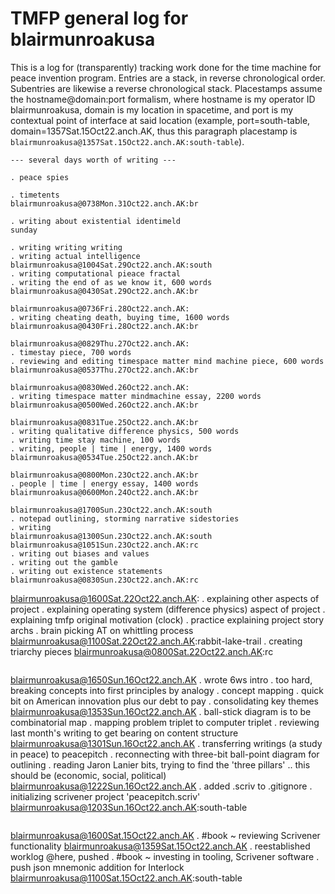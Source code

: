 # TMFP general log for blairmunroakusa

This is a log for (transparently) tracking work done for the time machine for peace invention program. Entries are a stack, in reverse chronological order. Subentries are likewise a reverse chronological stack. Placestamps assume the hostname@domain:port formalism, where hostname is my operator ID blairmunroakusa, domain is my location in spacetime, and port is my contextual point of interface at said location (example, port=south-table, domain=1357Sat.15Oct22.anch.AK, thus this paragraph placestamp is `blairmunroakusa@1357Sat.15Oct22.anch.AK:south-table`).



```
--- several days worth of writing ---
```
```
. peace spies
```
```
. timetents
blairmunroakusa@0738Mon.31Oct22.anch.AK:br
```
```
. writing about existential identimeld
sunday
```
```
. writing writing writing
. writing actual intelligence
blairmunroakusa@1004Sat.29Oct22.anch.AK:south
. writing computational pieace fractal
. writing the end of as we know it, 600 words
blairmunroakusa@0430Sat.29Oct22.anch.AK:br
```
```
blairmunroakusa@0736Fri.28Oct22.anch.AK:
. writing cheating death, buying time, 1600 words
blairmunroakusa@0430Fri.28Oct22.anch.AK:br
```
```
blairmunroakusa@0829Thu.27Oct22.anch.AK:
. timestay piece, 700 words
. reviewing and editing timespace matter mind machine piece, 600 words
blairmunroakusa@0537Thu.27Oct22.anch.AK:br
```
```
blairmunroakusa@0830Wed.26Oct22.anch.AK:
. writing timespace matter mindmachine essay, 2200 words
blairmunroakusa@0500Wed.26Oct22.anch.AK:br
```
```
blairmunroakusa@0831Tue.25Oct22.anch.AK:br
. writing qualitative difference physics, 500 words
. writing time stay machine, 100 words
. writing, people | time | energy, 1400 words
blairmunroakusa@0534Tue.25Oct22.anch.AK:br
```
```
blairmunroakusa@0800Mon.23Oct22.anch.AK:br
. people | time | energy essay, 1400 words
blairmunroakusa@0600Mon.24Oct22.anch.AK:br
```
```
blairmunroakusa@1700Sun.23Oct22.anch.AK:south
. notepad outlining, storming narrative sidestories
. writing
blairmunroakusa@1300Sun.23Oct22.anch.AK:south
blairmunroakusa@1051Sun.23Oct22.anch.AK:rc
. writing out biases and values
. writing out the gamble
. writing out existence statements
blairmunroakusa@0830Sun.23Oct22.anch.AK:rc
```
blairmunroakusa@1600Sat.22Oct22.anch.AK:
. explaining other aspects of project
. explaining operating system (difference physics) aspect of project
. explaining tmfp original motivation (clock)
. practice explaining project story archs
. brain picking AT on whittling process
blairmunroakusa@1100Sat.22Oct22.anch.AK:rabbit-lake-trail
. creating triarchy pieces
blairmunroakusa@0800Sat.22Oct22.anch.AK:rc
```
```
blairmunroakusa@1650Sun.16Oct22.anch.AK
. wrote 6ws intro
. too hard, breaking concepts into first principles by analogy
. concept mapping
. quick bit on American innovation plus our debt to pay
. consolidating key themes
blairmunroakusa@1353Sun.16Oct22.anch.AK
. ball-stick diagram is to be combinatorial map
. mapping problem triplet to computer triplet
. reviewing last month's writing to get bearing on content structure
blairmunroakusa@1301Sun.16Oct22.anch.AK
. transferring writings (a study in peace) to peacepitch
. reconnecting with three-bit ball-point diagram for outlining
. reading Jaron Lanier bits, trying to find the 'three pillars'
.. this should be (economic, social, political)
blairmunroakusa@1222Sun.16Oct22.anch.AK
. added .scriv to .gitignore
. initializing scrivener project 'peacepitch.scriv'
blairmunroakusa@1203Sun.16Oct22.anch.AK:south-table
```
```
blairmunroakusa@1600Sat.15Oct22.anch.AK
. #book ~ reviewing Scrivener functionality
blairmunroakusa@1359Sat.15Oct22.anch.AK
. reestablished worklog @here, pushed
. #book ~ investing in tooling, Scrivener software
. push json mnemonic addition for Interlock
blairmunroakusa@1100Sat.15Oct22.anch.AK:south-table
```

